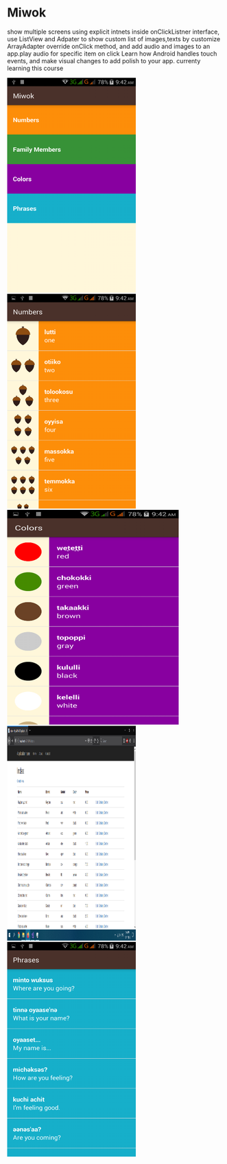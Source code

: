 # Miwok
  show multiple screens using explicit intnets inside onClickListner interface,
  use ListView and Adpater to show custom list of images,texts by customize ArrayAdapter override onClick method, 
  and add audio and images to an app.play audio for specific item on click Learn how Android handles touch events, 
  and make visual changes to add polish to your app. currenty learning this course

<img src="https://github.com/Moskaoud/Miwok/blob/master/Screenshot_2018-01-21-09-42-07.png" width="300" height="500" /><img src="https://github.com/Moskaoud/Miwok/blob/master/Screenshot_2018-01-21-09-42-22.png" width="300" height="500" /> <img src="https://github.com/Moskaoud/Miwok/blob/master/Screenshot_2018-01-21-09-42-39.png" width="400" height="500" /> <img src="https://github.com/Moskaoud/MarketBrands/blob/master/4%20allData.png" width="300" height="500" />
 <img src="https://github.com/Moskaoud/Miwok/blob/master/Screenshot_2018-01-21-09-42-47.png" width="300" height="500" />

